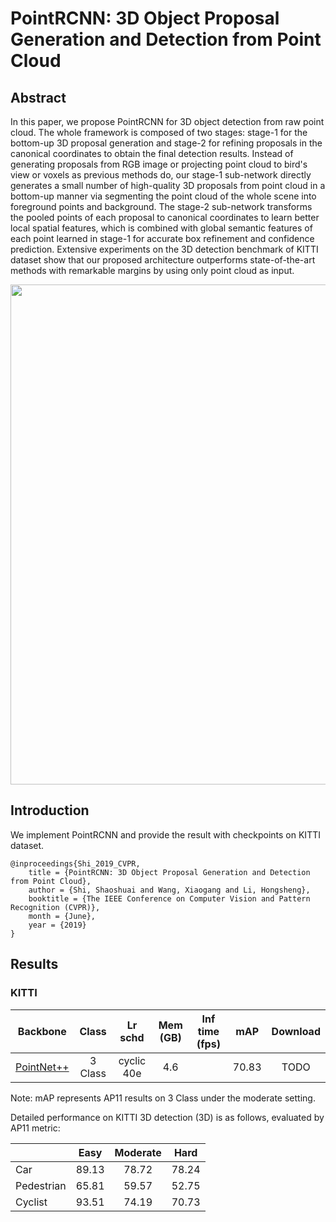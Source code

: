 # PointRCNN: 3D Object Proposal Generation and Detection from Point Cloud

## Abstract

<!-- [ABSTRACT] -->

In this paper, we propose PointRCNN for 3D object detection from raw point cloud. The whole framework is composed of two stages: stage-1 for the bottom-up 3D proposal generation and stage-2 for refining proposals in the canonical coordinates to obtain the final detection results. Instead of generating proposals from RGB image or projecting point cloud to bird's view or voxels as previous methods do, our stage-1 sub-network directly generates a small number of high-quality 3D proposals from point cloud in a bottom-up manner via segmenting the point cloud of the whole scene into foreground points and background. The stage-2 sub-network transforms the pooled points of each proposal to canonical coordinates to learn better local spatial features, which is combined with global semantic features of each point learned in stage-1 for accurate box refinement and confidence prediction. Extensive experiments on the 3D detection benchmark of KITTI dataset show that our proposed architecture outperforms state-of-the-art methods with remarkable margins by using only point cloud as input.

<!-- [IMAGE] -->

<div align=center>
<img src="https://user-images.githubusercontent.com/79644370/144959105-271038a2-4ae1-4cdb-b6a8-68c14daf83b0.png" width="800"/>
</div>

<!-- [PAPER_TITLE: PointRCNN: 3D Object Proposal Generation and Detection from Point Cloud] -->
<!-- [PAPER_URL: https://arxiv.org/abs/1812.04244] -->

## Introduction

<!-- [ALGORITHM] -->

We implement PointRCNN and provide the result with checkpoints on KITTI dataset.

```
@inproceedings{Shi_2019_CVPR,
    title = {PointRCNN: 3D Object Proposal Generation and Detection from Point Cloud},
    author = {Shi, Shaoshuai and Wang, Xiaogang and Li, Hongsheng},
    booktitle = {The IEEE Conference on Computer Vision and Pattern Recognition (CVPR)},
    month = {June},
    year = {2019}
}
```

## Results

### KITTI

|  Backbone   |Class| Lr schd | Mem (GB) | Inf time (fps) | mAP | Download |
| :---------: | :-----: |:-----: | :------: | :------------: | :----: |:----: |
|    [PointNet++](./point_rcnn_2x8_kitti-3d-3classes.py) |3 Class|cyclic 40e|4.6||70.83|TODO|

Note: mAP represents AP11 results on 3 Class under the moderate setting.

Detailed performance on KITTI 3D detection (3D) is as follows, evaluated by AP11 metric:

|             |     Easy      |    Moderate    |     Hard     |
|-------------|:-------------:|:--------------:|:------------:|
| Car         | 89.13 | 78.72 | 78.24 |
| Pedestrian  | 65.81 | 59.57 | 52.75 |
| Cyclist     | 93.51 | 74.19 | 70.73 |
